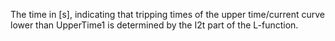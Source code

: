 ﻿The time in [s], indicating that tripping times of the upper time/current curve lower than UpperTime1 is determined by the I2t part of the L-function.